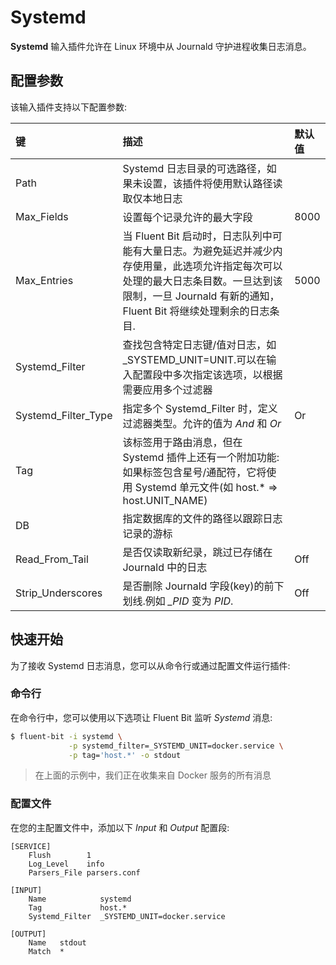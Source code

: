 # Systemd

**Systemd** 输入插件允许在 Linux 环境中从 Journald 守护进程收集日志消息。

## 配置参数 <a id="configuration-parameters"></a>

该输入插件支持以下配置参数:

| 键 | 描述 | 默认值 |
| :--- | :--- | :--- |
| Path | Systemd 日志目录的可选路径，如果未设置，该插件将使用默认路径读取仅本地日志 |  |
| Max\_Fields | 设置每个记录允许的最大字段 | 8000 |
| Max\_Entries | 当 Fluent Bit 启动时，日志队列中可能有大量日志。为避免延迟并减少内存使用量，此选项允许指定每次可以处理的最大日志条目数。一旦达到该限制，一旦 Journald 有新的通知，Fluent Bit 将继续处理剩余的日志条目. | 5000 |
| Systemd\_Filter | 查找包含特定日志键/值对日志，如 \_SYSTEMD\_UNIT=UNIT.可以在输入配置段中多次指定该选项，以根据需要应用多个过滤器 |  |
| Systemd\_Filter\_Type | 指定多个 Systemd\_Filter 时，定义过滤器类型。允许的值为 _And_ 和 _Or_ | Or |
| Tag | 该标签用于路由消息，但在 Systemd 插件上还有一个附加功能: 如果标签包含星号/通配符，它将使用 Systemd 单元文件\(如 host.\* =&gt; host.UNIT\_NAME\) |  |
| DB | 指定数据库的文件的路径以跟踪日志记录的游标 |  |
| Read\_From\_Tail | 是否仅读取新纪录，跳过已存储在 Journald 中的日志 | Off |
| Strip\_Underscores | 是否删除 Journald 字段\(key\)的前下划线.例如 _\_PID_ 变为 _PID_. | Off |

## 快速开始 <a id="getting-started"></a>

为了接收 Systemd 日志消息，您可以从命令行或通过配置文件运行插件:

### 命令行 <a id="command-line"></a>

在命令行中，您可以使用以下选项让 Fluent Bit 监听 _Systemd_ 消息:

```bash
$ fluent-bit -i systemd \
             -p systemd_filter=_SYSTEMD_UNIT=docker.service \
             -p tag='host.*' -o stdout
```

> 在上面的示例中，我们正在收集来自 Docker 服务的所有消息

### 配置文件 <a id="configuration-file"></a>

在您的主配置文件中，添加以下 _Input_ 和 _Output_ 配置段:

```text
[SERVICE]
    Flush        1
    Log_Level    info
    Parsers_File parsers.conf

[INPUT]
    Name            systemd
    Tag             host.*
    Systemd_Filter  _SYSTEMD_UNIT=docker.service

[OUTPUT]
    Name   stdout
    Match  *
```

